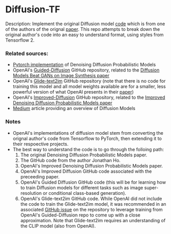 # Diffusion-TF

Description: Implement the original Diffusion model [code](https://github.com/hojonathanho/diffusion) which is from one of the authors of the orignal [paper](https://arxiv.org/pdf/2006.11239.pdf). This repo attempts to break down the original author's code into an easy to understand format, using styles from Tensorflow 2.


### Related sources:

 - [Pytorch implementation](https://github.com/abarankab/DDPM) of Denoising Diffusion Probabilistic Models
 - OpenAI's [Guided-Diffusion](https://github.com/openai/guided-diffusion) GitHub repository, related to the [Diffusion Models Beat GANs on Image Synthesis paper](https://arxiv.org/pdf/2105.05233.pdf)
 - OpenAI's [Glide-text2im](https://github.com/openai/glide-text2im) GitHub repository (note that there is no code for training this model and all model weights available are for a smaller, less powerful version of what OpenAI presents in their [paper](https://arxiv.org/pdf/2112.10741.pdf))
 - OpenAI's [Improved-Diffusion](https://github.com/openai/improved-diffusion) GitHub repository, related to the [Improved Denoising Diffusion Probabilistic Models paper](https://arxiv.org/pdf/2102.09672.pdf)
 - [Medium](https://medium.com/graphcore/a-new-sota-for-generative-modelling-denoising-diffusion-probabilistic-models-8e21eec6792e) article providing an overview of Diffusion Models


### Notes

 - OpenAI's implementations of diffusion model stem from converting the orignal author's code from Tensorflow to PyTorch, then extending it to their respoective projects.
 - The best way to understand the code is to go through the folloing path:
    1) The original Denoising Diffusion Probabilistic Models paper.
    2) The GitHub code from the author Jonathan Ho.
    3) OpenAI's Improved Denoising Diffusion Probabilistic Models paper.
    4) OpenAI's Improved Diffusion GitHub code associated with the preceeding paper.
    5) OpenAI's Guided Diffusion GitHub code (this will be for learning how to train Diffusion models for different tasks such as image super-resolution or conditional class-based generation).
    6) OpenAI's Glide-text2im GitHub code. While OpenAI did not include the code to train the Glide-text2im model, it was recommended in an associated [GitHub issue](https://github.com/openai/glide-text2im/issues/7) on the repository to leverage training from OpenAI's Guided-Diffusion repo to come up with a close approximation. Note that Glide-text2im requires an understanding of the CLIP model (also from OpenAI).
